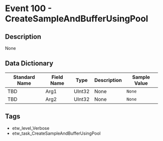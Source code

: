 # Event 100 - CreateSampleAndBufferUsingPool

## Description
None

## Data Dictionary
|Standard Name|Field Name|Type|Description|Sample Value|
|---|---|---|---|---|
|TBD|Arg1|UInt32|None|`None`|
|TBD|Arg2|UInt32|None|`None`|

## Tags
* etw_level_Verbose
* etw_task_CreateSampleAndBufferUsingPool